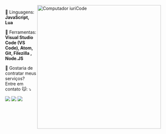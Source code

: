 
<img src="https://raw.githubusercontent.com/MicaelliMedeiros/micaellimedeiros/master/image/computer-illustration.png" min-width="400px" max-width="400px" width="400px" align="right" alt="Computador iuriCode">

<p align="left"> 
</p>

<p align="left">
  🦄 Linguagens: <strong><br>JavaScript, Lua</br></strong>
</p>

<p align="left">
  💼 Ferramentas: <strong><br>Visual Studio Code (VS Code), Atom, Git, Filezilla , Node.JS</br></strong>
</p>

<p align="left">
  💌 Gostaria de contratar meus serviços? Entre em contato 😽: ⤵️
</p>

<p align="left">
  <a href="#" alt="Gmail">
  <img src="https://img.shields.io/badge/-Gmail-FF0000?style=flat-square&labelColor=FF0000&logo=gmail&logoColor=white&link=carlosmensor13@gmail.com" /></a>

  <a href="#" alt="Discord">
  <img src="https://img.shields.io/badge/-Discord-5865f2?style=flat-square&labelColor=5865f2&logo=discord&logoColor=white&link=https://discord.gg/P3vyHKVV"/></a>
  
  <a href="#" alt="Instagram">
  <img src="https://img.shields.io/badge/-Instagram-DF0174?style=flat-square&labelColor=DF0174&logo=instagram&logoColor=white&link=LINK-DO-SEU-INSTAGRAM"/></a>
</p>  
